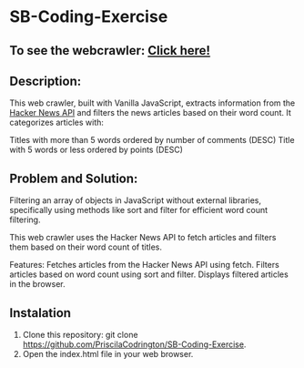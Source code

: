 # SB-Coding-Exercise
## To see the webcrawler: [Click here!](https://priscilacodrington.github.io/SB-Coding-Exercise/)
## Description:

This web crawler, built with Vanilla JavaScript, extracts information from the [Hacker News API](https://github.com/HackerNews/API) and filters the news articles based on their word count. It categorizes articles with:

Titles with more than 5 words ordered by number of comments (DESC)
Title with 5 words or less ordered by points (DESC)

## Problem and Solution:

Filtering an array of objects in JavaScript without external libraries, specifically using methods like sort and filter for efficient word count filtering.

This web crawler uses the Hacker News API to fetch articles and filters them based on their word count of titles.

Features:
Fetches articles from the Hacker News API using fetch.
Filters articles based on word count using sort and filter.
Displays filtered articles in the browser.

## Instalation
1. Clone this repository: git clone https://github.com/PriscilaCodrington/SB-Coding-Exercise.
2. Open the index.html file in your web browser.

